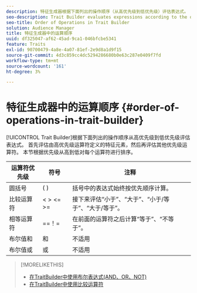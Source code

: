```yaml
---
description: 特征生成器根据下面列出的操作顺序（从高优先级到低优先级）评估表达式。 首先评估由高优先级运算符定义的特征元素，然后再评估其他优先级运算符。 本节根据优先级从高到低对每个运算符进行排序。
seo-description: Trait Builder evaluates expressions according to the order-of-operations listed below, from high to low precedence. Trait elements defined by high-precedence operators are evaluated first, before other precedence operators. This section ranks each operator according to precedence, from high to low.
seo-title: Order of Operations in Trait Builder
solution: Audience Manager
title: 特征生成器中的运算顺序
uuid: df325047-af62-45ad-9ca1-046bfcbe5341
feature: Traits
exl-id: 90700479-4a8e-4a07-81ef-2e9d8a1d9f15
source-git-commit: 4d3c859cc4dc5294286680b0e63c287e0409f7fd
workflow-type: tm+mt
source-wordcount: '161'
ht-degree: 3%

---
```


# 特征生成器中的运算顺序 {#order-of-operations-in-trait-builder}

[!UICONTROL Trait Builder]根据下面列出的操作顺序从高优先级到低优先级评估表达式。 首先评估由高优先级运算符定义的特征元素，然后再评估其他优先级运算符。 本节根据优先级从高到低对每个运算符进行排序。

<!-- c_tb_operator_precedence.xml -->

<table id="table_F0FA45B652C7464B90D35526817110FF"> 
 <thead> 
  <tr> 
   <th colname="col1" class="entry"> 运算符优先级 </th> 
   <th colname="col2" class="entry"> 符号 </th> 
   <th colname="col3" class="entry"> 注释 </th> 
  </tr> 
 </thead>
 <tbody> 
  <tr> 
   <td colname="col1"> 圆括号 </td> 
   <td colname="col2"> ( ) </td> 
   <td colname="col3"> 括号中的表达式始终按优先顺序计算。 </td> 
  </tr> 
  <tr> 
   <td colname="col1"> 比较运算符 </td> 
   <td colname="col2"> &lt; &gt; &lt;= &gt;= </td> 
   <td colname="col3"> 接下来评估“小于”、“大于”、“小于/等于”、“大于/等于”。 </td> 
  </tr> 
  <tr> 
   <td colname="col1"> 相等运算符 </td> 
   <td colname="col2"> ==！= </td> 
   <td colname="col3"> 在前面的运算符之后计算“等于”、“不等于”。 </td> 
  </tr> 
  <tr> 
   <td colname="col1">布尔值<span class="wintitle">和</span> </td> 
   <td colname="col2"><span class="wintitle">和</span> </td> 
   <td colname="col3" morerows="1"> 不适用 </td> 
  </tr> 
  <tr> 
   <td colname="col1">布尔值<span class="wintitle">或</span> </td> 
   <td colname="col2"><span class="wintitle">或</span> </td> 
   <td colname="col3" morerows="1"> 不适用 </td> 
  </tr> 
 </tbody>
</table>

>[!MORELIKETHIS]
>
>* [在TraitBuilder中使用布尔表达式(AND、OR、NOT)](../../reference/boolean-expressions-tsb.md)
>* [在TraitBuilder中使用比较运算符](../../features/traits/trait-comparison-operators.md)
